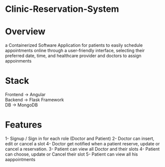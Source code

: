 # Clinic-Reservation-System

# Overview
a Containerized Software Application for patients to easily schedule appointments online through a user-friendly interface, selecting their preferred date, time, and healthcare provider
and doctors to assign appoinments

# Stack
Frontend → Angular  
Backend → Flask Framework  
DB → MongoDB

# Features
1- Signup / Sign in for each role (Doctor and Patient)
2- Doctor can insert, edit or cancel a slot
4- Doctor get notified when a patient reserve, update or cancel a reservation.
3- Patient can view all Doctor and their slots
4- Patient can choose, update or Cancel their slot
5- Patient can view all his aappointments





